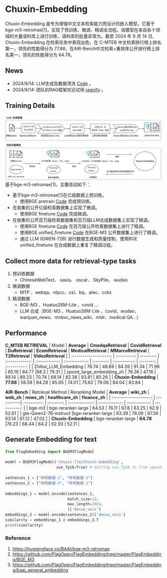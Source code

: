 # Chuxin-Embedding

<!-- Provide a quick summary of what the model is/does. -->
Chuxin-Embedding 是专为增强中文文本检索能力而设计的嵌入模型。它基于bge-m3-retromae[1]，实现了预训练、微调、精调全流程。该模型在来自各个领域的大量语料库上进行训练，语料库的批量非常大。截至 2024 年 9 月 14 日, Chuxin-Embedding 在检索任务中表现出色，在 C-MTEB 中文检索排行榜上排名第一，领先的性能得分为 77.88，在AIR-Bench中文检索+重排序公开排行榜上排名第一，领先的性能得分为 64.78。

## News
- 2024/9/14: LLM生成及数据清洗 [Code](https://github.com/chuxin-llm/Chuxin-Embedding) 。
- 2024/9/14: 团队的RAG框架欢迎试用 [ragnify](https://github.com/chuxin-llm/ragnify) 。 

## Training Details
![image/png](chuxinembedding.png)
基于bge-m3-retromae[1]，主要改动如下：
<!-- Provide a longer summary of what this model is. -->
- 基于bge-m3-retromae[1]在亿级数据上预训练。
  - 使用BGE pretrain [Code](https://github.com/FlagOpen/FlagEmbedding/tree/master/examples/pretrain) 完成预训练。
- 在收集的公开亿级检索数据集上实现了微调。
  - 使用BGE finetune [Code](https://github.com/FlagOpen/FlagEmbedding/tree/master/examples/finetune) 完成微调。
- 在收集的公开百万级检索数据集和百万级LLM合成数据集上实现了精调。
  - 使用BGE finetune [Code](https://github.com/FlagOpen/FlagEmbedding/tree/master/examples/finetune) 在百万级公开检索数据集上进行了精调。
  - 使用BGE unified_finetune [Code](https://github.com/FlagOpen/FlagEmbedding/tree/master/examples/unified_finetune) 在BGE-M3 公开数据集上进行了精调。
  - 通过 LLM (QWEN-72B) 进行数据生成和质量控制，使用BGE unified_finetune 在合成数据上重复了精调过程。

## Collect more data for retrieval-type tasks
1. 预训练数据
      - ChineseWebText、 oasis、 oscar、 SkyPile、 wudao 
2. 微调数据
      - MTP 、webqa、nlpcc、csl、bq、atec、ccks
3. 精调数据
      - BGE-M3 、Huatuo26M-Lite 、covid ...
      - LLM 合成（BGE-M3 、Huatuo26M-Lite 、covid、wudao、wanjuan_news、mnbvc_news_wiki、mldr、medical QA...）


## Performance
**C_MTEB RETRIEVAL**
| Model                 | **Average** | **CmedqaRetrieval** | **CovidRetrieval** | **DuRetrieval** | **EcomRetrieval**   | **MedicalRetrieval** | **MMarcoRetrieval** | **T2Retrieval** | **VideoRetrieval** |
| :-------------------: | :---------: | :-------: | :------------: | :-----------: | :-----------: | :-------: | :----------: | :-------: | :----------: |
| Zhihui_LLM_Embedding | 	76.74       | 48.69     | 84.39          | 91.34         | 71.96         | 65.19     | 84.77        |88.3     | 79.31        |
|   zpoint_large_embedding_zh  | 76.36       | 47.16     | 89.14          | 89.23         | 70.74          | 68.14     | 82.38        | 83.81     | 80.26        |
| **Chuxin-Embedding** | **77.88**  | 56.58     | 84.28          | 85.65         | 74.01         | 75.62     |   79.06   | 84.04   |   83.84    |


**AIR-Bench**
| Retrieval Method       |    Reranking Model      | **Average** | **wiki_zh** | **web_zh** | **news_zh** | **healthcare_zh**   | **finance_zh** |
| :-------------------: | :---------:| :---------: | :-------: | :------------: | :-----------: | :-----------: | :----------: |
| bge-m3 | bge-reranker-large	|   64.53   | 76.11     |     67.8      | 63.25        |    62.9      |    52.61   |
| gte-Qwen2-7B-instruct  |bge-reranker-large |   63.39    | 78.09     |    67.56     | 63.14         |   61.12    | 47.02    |
| **Chuxin-Embedding** | bge-reranker-large | **64.78** |76.23     | 68.44          |     64.2    | 62.93         | 52.11     |


## Generate Embedding for text
```python
from FlagEmbedding import BGEM3FlagModel

model = BGEM3FlagModel('chuxin-llm/Chuxin-Embedding',  
                       use_fp16=True) # Setting use_fp16 to True speeds up computation with a slight performance degradation

sentences_1 = ["样例数据-1", "样例数据-2"]
sentences_2 = ["样例数据-3", "样例数据-1"]

embeddings_1 = model.encode(sentences_1, 
                            batch_size=12, 
                            max_length=1024, 
                            )['dense_vecs']
embeddings_2 = model.encode(sentences_2)['dense_vecs']
similarity = embeddings_1 @ embeddings_2.T
print(similarity)

```

<!-- Address questions around how the model is intended to be used, including the foreseeable users of the model and those affected by the model. -->

### Reference
1. https://huggingface.co/BAAI/bge-m3-retromae
2. https://github.com/FlagOpen/FlagEmbedding/tree/master/FlagEmbedding/BGE_M3
3. https://github.com/FlagOpen/FlagEmbedding/tree/master/FlagEmbedding/baai_general_embedding
<!-- This section is for the model use without fine-tuning or plugging into a larger ecosystem/app. -->
